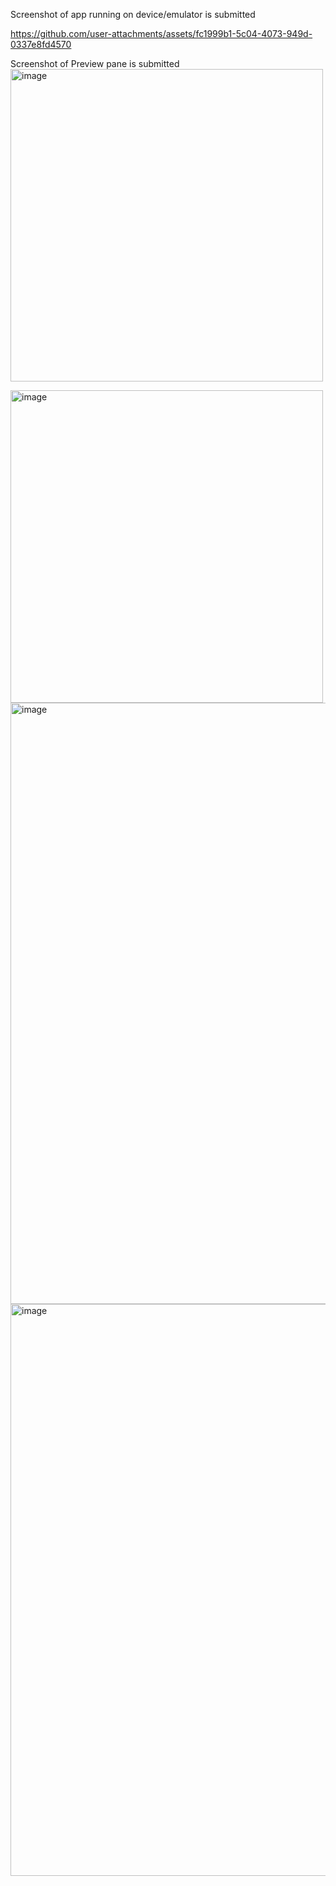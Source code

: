 Screenshot of app running on device/emulator is submitted

https://github.com/user-attachments/assets/fc1999b1-5c04-4073-949d-0337e8fd4570


Screenshot of Preview pane is submitted
<img width="500" height="500" alt="image" src="https://github.com/user-attachments/assets/e62d47ae-bd5b-4030-a4fe-9a1db5e1ad1e" />

<img width="500" height="500" alt="image" src="https://github.com/user-attachments/assets/78e49ced-451c-4193-9a7d-614bde74cc24" />






<img width="541" height="962" alt="image" src="https://github.com/user-attachments/assets/e62d47ae-bd5b-4030-a4fe-9a1db5e1ad1e" />

<img width="616" height="915" alt="image" src="https://github.com/user-attachments/assets/78e49ced-451c-4193-9a7d-614bde74cc24" />
